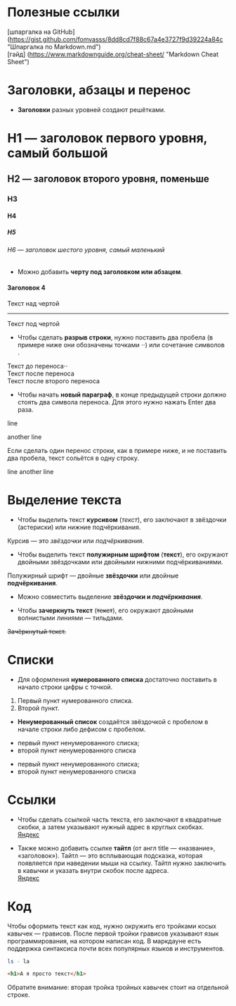 # Полезные ссылки  

[шпаргалкa на GitHub] (https://gist.github.com/fomvasss/8dd8cd7f88c67a4e3727f9d39224a84c "Шпаргалка по Markdown.md")  
[гайд] (https://www.markdownguide.org/cheat-sheet/ "Markdown Cheat Sheet")  
 
 
# Заголовки, абзацы и перенос  


- **Заголовки** разных уровней создают решётками.  

# H1 — заголовок первого уровня, самый большой  
## H2 — заголовок второго уровня, поменьше  
### H3  
#### H4  
##### H5  
###### H6 — заголовок шестого уровня, самый маленький  


- Можно добавить **черту под заголовком или абзацем**.  

#### Заголовок 4  

Текст над чертой  

---  

Текст под чертой   


- Чтобы сделать **разрыв строки**, нужно поставить два пробела (в примере ниже они обозначены точками ⋅⋅) или сочетание символов <br>.  

Текст до переноса⋅⋅  
Текст после переноса <br>
Текст после второго переноса  


- Чтобы начать **новый параграф**, в конце предыдущей строки должно стоять два символа переноса. Для этого нужно нажать Enter два раза.  

line

another line  

Если сделать один перенос строки, как в примере ниже, и не поставить два пробела, текст сольётся в одну строку.  

line 
another line  


# Выделение текста  

- Чтобы выделить текст **курсивом** (*текст*), его заключают в звёздочки (астериски) или нижние подчёркивания.  

Курсив — это *звёздочки* или _подчёркивания_.  

- Чтобы выделить текст **полужирным шрифтом** (**текст**), его окружают двойными звёздочками или двойными нижними подчёркиваниями.  

Полужирный шрифт — двойные **звёздочки** или двойные __подчёркивания__.  

- Можно совместить выделение **звёздочки и _подчёркивания_**.  

- Чтобы **зачеркнуть текст** (~~текст~~), его окружают двойными волнистыми линиями — тильдами.  

~~Зачёркнутый текст.~~  


# Списки  

- Для оформления **нумерованного списка** достаточно поставить в начало строки цифры с точкой.  

1. Первый пункт нумерованного списка.  
2. Второй пункт.   

- **Ненумерованный список** создаётся звёздочкой с пробелом в начале строки либо дефисом с пробелом.  
* первый пункт ненумерованного списка;  
* второй пункт ненумерованного списка  


- первый пункт ненумерованного списка;  
- второй пункт ненумерованного списка   


# Ссылки

- Чтобы сделать ссылкой часть текста, его заключают в квадратные скобки, а затем указывают нужный адрес в круглых скобках.  
[Яндекс](https://www.yandex.ru)   

- Также можно добавить ссылке **тайтл** (от англ title — «название», «заголовок»). Тайтл — это всплывающая подсказка, которая появляется при наведении мыши на ссылку. Тайтл нужно заключить в кавычки и указать внутри скобок после адреса.  
[Яндекс](https://www.yandex.ru "Я Yandex!")  


# Код  

Чтобы оформить текст как код, нужно окружить его тройками косых кавычек — грависов. После первой тройки грависов указывают язык программирования, на котором написан код. В маркдауне есть поддержка синтаксиса почти всех популярных языков и инструментов.  

```bash
ls - la
```

```html
<h1>А я просто текст</h1>
```   


Обратите внимание: вторая тройка тройных кавычек стоит на отдельной строке.  






